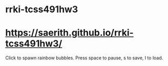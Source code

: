 # rrki-tcss491hw3
# https://saerith.github.io/rrki-tcss491hw3/

Click to spawn rainbow bubbles. Press space to pause, s to save, l to load.
